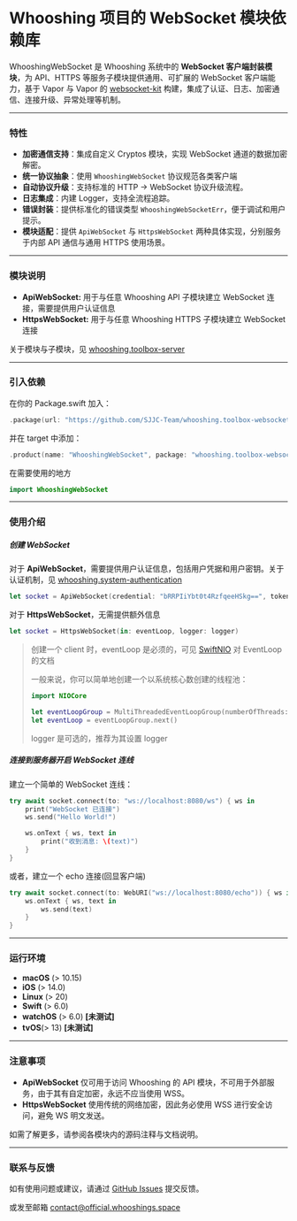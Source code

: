 # Whooshing 项目的 WebSocket 模块依赖库

WhooshingWebSocket 是 Whooshing 系统中的 **WebSocket 客户端封装模块**，为 API、HTTPS 等服务子模块提供通用、可扩展的 WebSocket 客户端能力，基于 Vapor 与 Vapor 的  [websocket-kit](https://github.com/vapor/websocket-kit) 构建，集成了认证、日志、加密通信、连接升级、异常处理等机制。

-----

### 特性

-  **加密通信支持**：集成自定义 Cryptos 模块，实现 WebSocket 通道的数据加密解密。
-  **统一协议抽象**：使用 `WhooshingWebSocket` 协议规范各类客户端
-  **自动协议升级**：支持标准的 HTTP → WebSocket 协议升级流程。
-  **日志集成**：内建 Logger，支持全流程追踪。
-  **错误封装**：提供标准化的错误类型 `WhooshingWebSocketErr`，便于调试和用户提示。
-  **模块适配**：提供 `ApiWebSocket` 与 `HttpsWebSocket` 两种具体实现，分别服务于内部 API 通信与通用 HTTPS 使用场景。

----

### 模块说明

- **ApiWebSocket:** 用于与任意 Whooshing API 子模块建立 WebSocket 连接，需要提供用户认证信息
- **HttpsWebSocket:** 用于与任意 Whooshing HTTPS 子模块建立 WebSocket 连接

关于模块与子模块，见 [whooshing.toolbox-server](https://github.com/SJJC-Team/whooshing.toolbox-server)

-----

### 引入依赖

在你的 Package.swift 加入：

``` swift
.package(url: "https://github.com/SJJC-Team/whooshing.toolbox-websocket.git", .upToNextMajor(from: "1.1.2"))
```

并在 target 中添加：

```swift
.product(name: "WhooshingWebSocket", package: "whooshing.toolbox-websocket")
```

在需要使用的地方

```swift
import WhooshingWebSocket
```

-------

### 使用介绍

##### 创建 WebSocket

对于 **ApiWebSocket**，需要提供用户认证信息，包括用户凭据和用户密钥。关于认证机制，见 [whooshing.system-authentication](https://github.com/SJJC-Team/whooshing.system-authentication)

```swift
let socket = ApiWebSocket(credential: "bRRPIiYbt0t4RzfqeeHSkg==", token: "jXTz4vTQk0O/XFIjWQIHLC7z9/E0/4VtEb+LkF8IcA4=", eventLoop: eventLoop, logger: logger)
```

对于 **HttpsWebSocket**，无需提供额外信息

```swift
let socket = HttpsWebSocket(in: eventLoop, logger: logger)
```

> 创建一个 client 时，eventLoop 是必须的，可见 [SwiftNIO](https://github.com/apple/swift-nio) 对 EventLoop 的文档
>
> 一般来说，你可以简单地创建一个以系统核心数创建的线程池：
>
> ```swift
> import NIOCore
> 
> let eventLoopGroup = MultiThreadedEventLoopGroup(numberOfThreads: System.coreCount)
> let eventLoop = eventLoopGroup.next()
> ```
>
> logger 是可选的，推荐为其设置 logger



##### 连接到服务器开启 WebSocket 连线

建立一个简单的 WebSocket 连线：

```swift
try await socket.connect(to: "ws://localhost:8080/ws") { ws in
    print("WebSocket 已连接")
    ws.send("Hello World!")

    ws.onText { ws, text in
        print("收到消息: \(text)")
    }
}
```

或者，建立一个 echo 连接(回显客户端)

```swift
try await socket.connect(to: WebURI("ws://localhost:8080/echo")) { ws in
    ws.onText { ws, text in
        ws.send(text)
    }
}
```

----

### 运行环境

* **macOS** (> 10.15)
* **iOS** (> 14.0)
* **Linux** (> 20)
* **Swift** (> 6.0)
* **watchOS** (> 6.0) **[未测试]**
* **tvOS**(> 13) **[未测试]**

---------

### 注意事项

- **ApiWebSocket** 仅可用于访问 Whooshing 的 API 模块，不可用于外部服务，由于其有自定加密，永远不应当使用 WSS。
- **HttpsWebSocket** 使用传统的网络加密，因此务必使用 WSS 进行安全访问，避免 WS 明文发送。

如需了解更多，请参阅各模块内的源码注释与文档说明。

-------

### 联系与反馈

如有使用问题或建议，请通过 [GitHub Issues](https://github.com/SJJC-Team/whooshing.toolbox-websocket/issues) 提交反馈。

或发至邮箱 [contact@official.whooshings.space](mailto:contact@official.whooshings.space)
